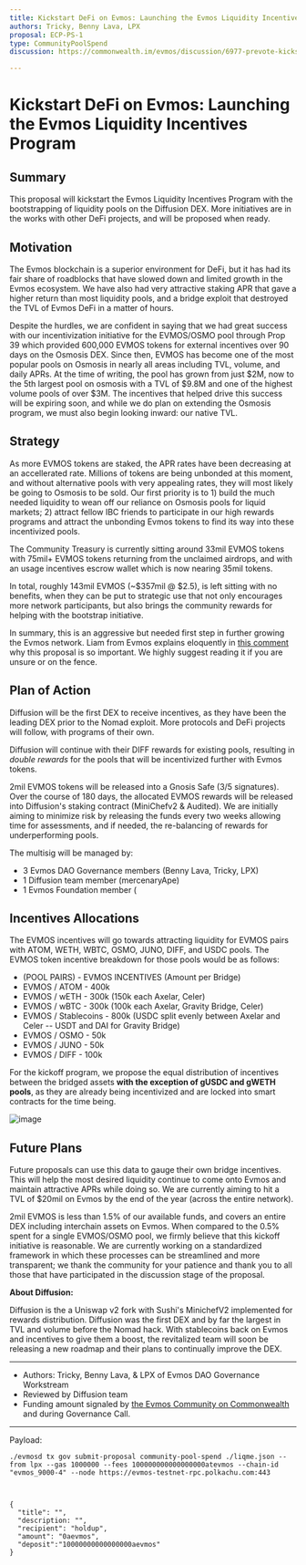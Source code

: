 ```yaml
---
title: Kickstart DeFi on Evmos: Launching the Evmos Liquidity Incentives Program
authors: Tricky, Benny Lava, LPX
proposal: ECP-PS-1
type: CommunityPoolSpend
discussion: https://commonwealth.im/evmos/discussion/6977-prevote-kickstart-defi-on-evmos

---
```


# Kickstart DeFi on Evmos: Launching the Evmos Liquidity Incentives Program

## **Summary** 

This proposal will kickstart the Evmos Liquidity Incentives Program with the bootstrapping of liquidity pools on the Diffusion DEX. More initiatives are in the works with other DeFi projects, and will be proposed when ready. 

## **Motivation** 

The Evmos blockchain is a superior environment for DeFi, but it has had its fair share of roadblocks that have slowed down and limited growth in the Evmos ecosystem. We have also had very attractive staking APR that gave a higher return than most liquidity pools, and a bridge exploit that destroyed the TVL of Evmos DeFi in a matter of hours.

Despite the hurdles, we are confident in saying that we had great success with our incentivization initiative for the EVMOS/OSMO pool through Prop 39 which provided 600,000 EVMOS tokens for external incentives over 90 days on the Osmosis DEX. Since then, EVMOS has become one of the most popular pools on Osmosis in nearly all areas including TVL, volume, and daily APRs. At the time of writing, the pool has grown from just $2M, now to the 5th largest pool on osmosis with a TVL of $9.8M and one of the highest volume pools of over $3M. The incentives that helped drive this success will be expiring soon, and while we do plan on extending the Osmosis program, we must also begin looking inward: our native TVL.

## **Strategy** 

As more EVMOS tokens are staked, the APR rates have been decreasing at an accellerated rate. Millions of tokens are being unbonded at this moment, and without alternative pools with very appealing rates, they will most likely be going to Osmosis to be sold. Our first priority is to 1) build the much needed liquidity to wean off our reliance on Osmosis pools for liquid markets; 2) attract fellow IBC friends to participate in our high rewards programs and attract the unbonding Evmos tokens to find its way into these incentivized pools.  

The Community Treasury is currently sitting around 33mil EVMOS tokens with 75mil+ EVMOS tokens returning from the unclaimed airdrops, and with an usage incentives escrow wallet which is now nearing 35mil tokens. 

In total, roughly 143mil EVMOS (~$357mil @ $2.5), is left sitting with no benefits, when they can be put to strategic use that not only encourages more network participants, but also brings the community rewards for helping with the bootstrap initiative. 

In summary, this is an aggressive but needed first step in further growing the Evmos network. Liam from Evmos explains eloquently in [this comment](https://commonwealth.im/evmos/discussion/6977-prevote-kickstart-defi-on-evmos?comment=30063) why this proposal is so important. We highly suggest reading it if you are unsure or on the fence.

## **Plan of Action**

Diffusion will be the first DEX to receive incentives, as they have been the leading DEX prior to the Nomad exploit. More protocols and DeFi projects will follow, with programs of their own. 

Diffusion will continue with their DIFF rewards for existing pools, resulting in *double rewards* for the pools that will be incentivized further with Evmos tokens.

2mil EVMOS tokens will be released into a Gnosis Safe (3/5 signatures). Over the course of 180 days, the allocated EVMOS rewards will be released into Diffusion's staking contract (MiniChefv2 & Audited). We are initially aiming to minimize risk by releasing the funds every two weeks allowing time for assessments, and if needed, the re-balancing of rewards for underperforming pools. 

The multisig will be managed by: 

- 3 Evmos DAO Governance members (Benny Lava, Tricky, LPX)
- 1 Diffusion team member (mercenaryApe)
- 1 Evmos Foundation member (<WHO WILL IT BE>

## **Incentives Allocations**

The EVMOS incentives will go towards attracting liquidity for EVMOS pairs with ATOM, WETH, WBTC, OSMO, JUNO, DIFF, and USDC pools. The EVMOS token incentive breakdown for those pools would be as follows:

- (POOL PAIRS) - EVMOS INCENTIVES (Amount per Bridge)
- EVMOS / ATOM - 400k
- EVMOS / wETH - 300k (150k each Axelar, Celer)
- EVMOS / wBTC - 300k (100k each Axelar, Gravity Bridge, Celer)
- EVMOS / Stablecoins - 800k (USDC split evenly between Axelar and Celer -- USDT and DAI for Gravity Bridge) 
- EVMOS / OSMO - 50k
- EVMOS / JUNO - 50k
- EVMOS / DIFF - 100k
  
For the kickoff program, we propose the equal distribution of incentives between the bridged assets **with the exception of gUSDC and gWETH pools**, as they are already being incentivized and are locked into smart contracts for the time being. 

![image](https://user-images.githubusercontent.com/16395727/192063915-ba6c8ae0-6e67-4eaf-9e87-3704002cfa8a.png)

  
## **Future Plans**
  
Future proposals can use this data to gauge their own bridge incentives. This will help the most desired liquidity continue to come onto Evmos and maintain attractive APRs while doing so. We are currently aiming to hit a TVL of $20mil on Evmos by the end of the year (across the entire network).

2mil EVMOS is less than 1.5% of our available funds, and covers an entire DEX including interchain assets on Evmos. When compared to the 0.5% spent for a single EVMOS/OSMO pool, we firmly believe that this kickoff initiative is reasonable. We are currently working on a standardized framework in which these processes can be streamlined and more transparent; we thank the community for your patience and thank you to all those that have participated in the discussion stage of the proposal.

**About Diffusion:**

Diffusion is the a Uniswap v2 fork with Sushi's MinichefV2 implemented for rewards distribution. Diffusion was the first DEX and by far the largest in TVL and volume before the Nomad hack. With stablecoins back on Evmos and incentives to give them a boost, the revitalized team will soon be releasing a new roadmap and their plans to continually improve the DEX.

---
- Authors: Tricky, Benny Lava, & LPX of Evmos DAO Governance Workstream
- Reviewed by Diffusion team
- Funding amount signaled by [the Evmos Community on Commonwealth](https://commonwealth.im/evmos/discussion/6977-kickstart-defi-on-evmos) and during Governance Call.
---
  
Payload:
  
  `./evmosd tx gov submit-proposal community-pool-spend ./liqme.json --from lpx --gas 1000000 --fees 100000000000000000atevmos --chain-id "evmos_9000-4" --node https://evmos-testnet-rpc.polkachu.com:443`

  ```
  

 {
    "title": "",
    "description: "",
    "recipient": "holdup",
    "amount": "0aevmos",
    "deposit":"10000000000000000aevmos"
 }
  ```

